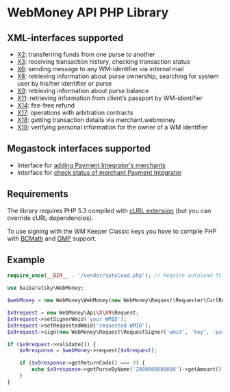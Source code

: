 WebMoney API PHP Library
========================

XML-interfaces supported
------------------------
- [X2](http://wiki.wmtransfer.com/projects/webmoney/wiki/Interface_X2): transferring funds from one purse to another
- [X3](https://wiki.wmtransfer.com/projects/webmoney/wiki/Interface_X3): receiving transaction history, checking transaction status
- [X6](http://wiki.wmtransfer.com/projects/webmoney/wiki/Interface_X6): sending message to any WM-identifier via internal mail
- [X8](http://wiki.wmtransfer.com/projects/webmoney/wiki/Interface_X8): retrieving information about purse ownership, searching for system user by his/her identifier or purse
- [X9](https://wiki.wmtransfer.com/projects/webmoney/wiki/Interface_X9): retrieving information about purse balance
- [X11](http://wiki.wmtransfer.com/projects/webmoney/wiki/Interface_X11): retrieving information from client’s passport by WM-identifier
- [X14](http://wiki.wmtransfer.com/projects/webmoney/wiki/Interface_X14): fee-free refund
- [X17](http://wiki.wmtransfer.com/projects/webmoney/wiki/Interface_X17): operations with arbitration contracts
- [X18](http://wiki.wmtransfer.com/projects/webmoney/wiki/Interface_X18): getting transaction details via merchant.webmoney
- [X19](http://wiki.wmtransfer.com/projects/webmoney/wiki/Interface_X19): verifying personal information for the owner of a WM identifier

Megastock interfaces supported
------------------------------
- Interface for [adding Payment Integrator's merchants](http://www.megastock.ru/Doc/AddIntMerchant.aspx?lang=en)
- Interface for [check status of merchant Payment Integrator](http://www.megastock.ru/Doc/AddIntMerchant.aspx)

Requirements
------------
The library requires PHP 5.3 compiled with [cURL extension](http://www.php.net/manual/en/book.curl.php) (but you can override cURL dependencies).

To use signing with the WM Keeper Classic keys you have to compile PHP with [BCMath](http://www.php.net/manual/en/book.bc.php) and [GMP](http://www.php.net/manual/en/book.gmp.php) support.

Example
-------
```php
require_once(__DIR__ . '/vendor/autoload.php'); // Require autoload file generated by composer

use baibaratsky\WebMoney;

$webMoney = new WebMoney\WebMoney(new WebMoney\Request\Requester\CurlRequester);

$x9request = new WebMoney\Api\X\X9\Request;
$x9request->setSignerWmid('your WMID');
$x9request->setRequestedWmid('requested WMID');
$x9request->sign(new WebMoney\Request\RequestSigner('wmid', 'key', 'password'));

if ($x9request->validate()) {
    $x9response = $webMoney->request($x9request);

    if ($x9response->getReturnCode() === 0) {
        echo $x9response->getPurseByName('Z000000000000')->getAmount();
    }
}
```
